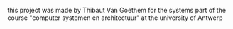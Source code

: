this project was made by Thibaut Van Goethem for the systems part of the course "computer systemen en architectuur" at the university of Antwerp

